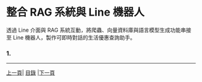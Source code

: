 # 整合 RAG 系統與 Line 機器人
透過 Line 介面與 RAG 系統互動，將爬蟲、向量資料庫與語言模型生成功能串接至 Line 機器人，製作可即時對話的生活優惠查詢助手。

### 1.
---
[上一頁](STEP_4.md)| [目錄](README.md) |[下一頁](STEP_6.md)
